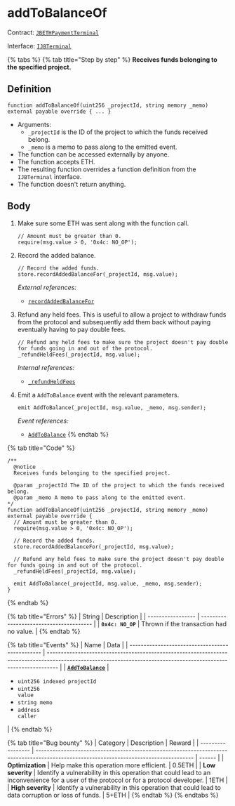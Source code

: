 # addToBalanceOf

Contract: [`JBETHPaymentTerminal`](../)​‌

Interface: [`IJBTerminal`](../../../../interfaces/ijbtokenstore.md)

{% tabs %}
{% tab title="Step by step" %}
**Receives funds belonging to the specified project.**

## Definition

```solidity
function addToBalanceOf(uint256 _projectId, string memory _memo) external payable override { ... }
```

* Arguments:
  * `_projectId` is the ID of the project to which the funds received belong.
  * `_memo` is a memo to pass along to the emitted event.
* The function can be accessed externally by anyone.
* The function accepts ETH.
* The resulting function overrides a function definition from the `IJBTerminal` interface.
* The function doesn't return anything.

## Body

1.  Make sure some ETH was sent along with the function call.

    ```solidity
    // Amount must be greater than 0.
    require(msg.value > 0, '0x4c: NO_OP');
    ```
2.  Record the added balance.

    ```solidity
    // Record the added funds.
    store.recordAddedBalanceFor(_projectId, msg.value);
    ```

    _External references:_

    * [`recordAddedBalanceFor`](../../jbethpaymentterminalstore/write/recordaddedbalancefor.md)
3.  Refund any held fees. This is useful to allow a project to withdraw funds from the protocol and subsequently add them back without paying eventually having to pay double fees.

    ```solidity
    // Refund any held fees to make sure the project doesn't pay double for funds going in and out of the protocol.
    _refundHeldFees(_projectId, msg.value);
    ```

    _Internal references:_

    * [`_refundHeldFees`](\_refundheldfees.md)
4.  Emit a `AddToBalance` event with the relevant parameters.

    ```solidity
    emit AddToBalance(_projectId, msg.value, _memo, msg.sender);
    ```

    _Event references:_

    * [`AddToBalance`](../events/addtobalance.md)
{% endtab %}

{% tab title="Code" %}
```solidity
/**
  @notice
  Receives funds belonging to the specified project.

  @param _projectId The ID of the project to which the funds received belong.
  @param _memo A memo to pass along to the emitted event.
*/
function addToBalanceOf(uint256 _projectId, string memory _memo) external payable override {
  // Amount must be greater than 0.
  require(msg.value > 0, '0x4c: NO_OP');

  // Record the added funds.
  store.recordAddedBalanceFor(_projectId, msg.value);

  // Refund any held fees to make sure the project doesn't pay double for funds going in and out of the protocol.
  _refundHeldFees(_projectId, msg.value);

  emit AddToBalance(_projectId, msg.value, _memo, msg.sender);
}
```
{% endtab %}

{% tab title="Errors" %}
| String            | Description                             |
| ----------------- | --------------------------------------- |
| **`0x4c: NO_OP`** | Thrown if the transaction had no value. |
{% endtab %}

{% tab title="Events" %}
| Name                                            | Data                                                                                                                                                             |
| ----------------------------------------------- | ---------------------------------------------------------------------------------------------------------------------------------------------------------------- |
| [**`AddToBalance`**](../events/addtobalance.md) | <ul><li><code>uint256 indexed projectId</code></li><li><code>uint256 value</code></li><li><code>string memo</code></li><li><code>address caller</code></li></ul> |
{% endtab %}

{% tab title="Bug bounty" %}
| Category          | Description                                                                                                                            | Reward |
| ----------------- | -------------------------------------------------------------------------------------------------------------------------------------- | ------ |
| **Optimization**  | Help make this operation more efficient.                                                                                               | 0.5ETH |
| **Low severity**  | Identify a vulnerability in this operation that could lead to an inconvenience for a user of the protocol or for a protocol developer. | 1ETH   |
| **High severity** | Identify a vulnerability in this operation that could lead to data corruption or loss of funds.                                        | 5+ETH  |
{% endtab %}
{% endtabs %}
